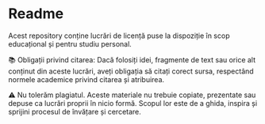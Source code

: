 # Readme

Acest repository conține lucrări de licență puse la dispoziție în scop educațional și pentru studiu personal.


📚 Obligații privind citarea:
Dacă folosiți idei, fragmente de text sau orice alt conținut din aceste lucrări, aveți obligația să citați corect sursa, respectând normele academice privind citarea și atribuirea.

⚠️ Nu tolerăm plagiatul.
Aceste materiale nu trebuie copiate, prezentate sau depuse ca lucrări proprii în nicio formă. Scopul lor este de a ghida, inspira și sprijini procesul de învățare și cercetare.
